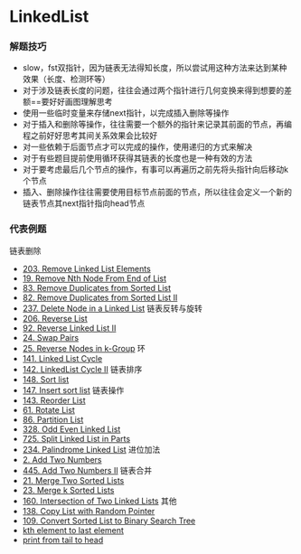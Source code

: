 # LinkedList

### 解题技巧
- slow，fst双指针，因为链表无法得知长度，所以尝试用这种方法来达到某种效果（长度、检测环等）
- 对于涉及链表长度的问题，往往会通过两个指针进行几何变换来得到想要的差额==要好好画图理解思考
- 使用一些临时变量来存储next指针，以完成插入删除等操作
- 对于插入和删除等操作，往往需要一个额外的指针来记录其前面的节点，再编程之前好好思考其间关系效果会比较好
- 对一些依赖于后面节点才可以完成的操作，使用递归的方式来解决
- 对于有些题目提前使用循环获得其链表的长度也是一种有效的方法
- 对于要考虑最后几个节点的操作，有事可以再遍历之前先将头指针向后移动k个节点
- 插入、删除操作往往需要使用目标节点前面的节点，所以往往会定义一个新的链表节点其next指针指向head节点

### 代表例题

链表删除
* [203. Remove Linked List Elements](remove-linked-list-elements.md)
* [19. Remove Nth Node From End of List](remove-nth-node-from-end-of-list.md)
* [83. Remove Duplicates from Sorted List](remove-duplicates-from-sorted-list.md)
* [82. Remove Duplicates from Sorted List II](remove-duplicates-from-sorted-list-ii.md)
* [237. Delete Node in a Linked List](delete-node-in-a-linked-list.md)
链表反转与旋转
* [206. Reverse List](reverse-list.md)
* [92. Reverse Linked List II](reverse-linked-list-ii.md)
* [24. Swap Pairs](swap-nodes-in-pairs.md)
* [25. Reverse Nodes in k-Group](reverse-nodes-in-k-group.md)
环
* [141. Linked List Cycle](linked-list-cycle.md)
* [142. LinkedList Cycle II](linked-list-cycle-ii.md)
链表排序
* [148. Sort list](sort-list.md)
* [147. Insert sort list](insert-sort-list.md)
链表操作
* [143. Reorder List](reorder-list.md)
* [61. Rotate List](rotate-list.md)
* [86. Partition List](partition-list.md)
* [328. Odd Even Linked List](odd-even-linked-list.md)
* [725. Split Linked List in Parts](split-linked-in-parts.md)
* [234. Palindrome Linked List](palindrome-linked-list.md)
进位加法
* [2. Add Two Numbers](add-two-numbers.md)
* [445. Add Two Numbers II](add-two-numbers-ii.md)
链表合并
* [21. Merge Two Sorted Lists](merge-two-sorted-lists.md)
* [23. Merge k Sorted Lists](merge-k-sorted-lists.md)
* [160. Intersection of Two Linked Lists](intersection-of-two-linked-lists.md)
其他
* [138. Copy List with Random Pointer](copy-list-with-random-pointer.md)
* [109. Convert Sorted List to Binary Search Tree](convert-sorted-list-to-binary-search-tree.md)
* [kth element to last element](kth-element-to-last-element.md)
* [print from tail to head](print-from-tail-to-head.md)



